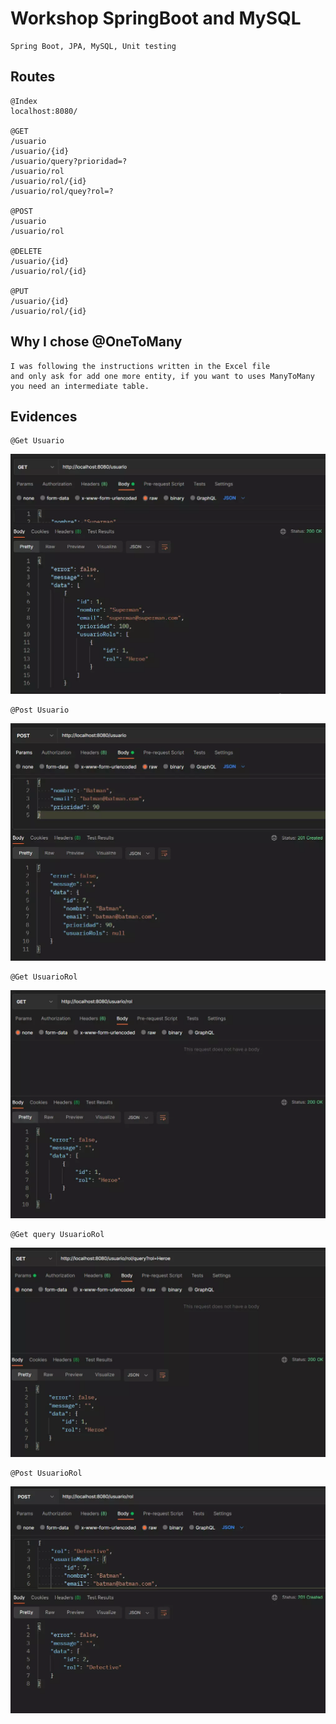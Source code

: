 # Workshop SpringBoot and MySQL
    Spring Boot, JPA, MySQL, Unit testing

## Routes
    @Index
    localhost:8080/
    
    @GET
    /usuario
    /usuario/{id}
    /usuario/query?prioridad=?
    /usuario/rol
    /usuario/rol/{id}
    /usuario/rol/quey?rol=?

    @POST
    /usuario
    /usuario/rol
    
    @DELETE
    /usuario/{id}
    /usuario/rol/{id}

    @PUT
    /usuario/{id}
    /usuario/rol/{id}

## Why I chose @OneToMany
    I was following the instructions written in the Excel file
    and only ask for add one more entity, if you want to uses ManyToMany
    you need an intermediate table.

## Evidences
    @Get Usuario
![](./imagesTest/method_get_user.webp)

    @Post Usuario
![](./imagesTest/method_post_user.webp)

    @Get UsuarioRol
![](./imagesTest/method_get_userRol.webp)

    @Get query UsuarioRol
![](./imagesTest/method_get_query_userRol.webp)

    @Post UsuarioRol
![](./imagesTest/method_post_userRol.webp)

    

